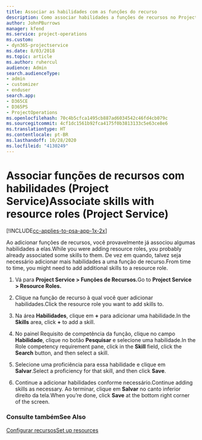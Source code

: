 ```yaml
---
title: Associar as habilidades com as funções do recurso
description: Como associar habilidades a funções de recursos no Project Service
author: JohnPBurrows
manager: kfend
ms.service: project-operations
ms.custom:
- dyn365-projectservice
ms.date: 8/03/2018
ms.topic: article
ms.author: ruhercul
audience: Admin
search.audienceType:
- admin
- customizer
- enduser
search.app:
- D365CE
- D365PS
- ProjectOperations
ms.openlocfilehash: 70c4b5cfca1495cb887ad6034542c46fd4cb079c
ms.sourcegitcommit: 4cf1dc1561b92fca4175f0b3813133c5e63ce8e6
ms.translationtype: HT
ms.contentlocale: pt-BR
ms.lasthandoff: 10/28/2020
ms.locfileid: "4130249"
---
```

# <a name="associate-skills-with-resource-roles-project-service"></a><span data-ttu-id="15bdf-103">Associar funções de recursos com habilidades (Project Service)</span><span class="sxs-lookup"><span data-stu-id="15bdf-103">Associate skills with resource roles (Project Service)</span></span>

[!INCLUDE[cc-applies-to-psa-app-1x-2x](../includes/cc-applies-to-psa-app-1x-2x.md)]

<span data-ttu-id="15bdf-104">Ao adicionar funções de recursos, você provavelmente já associou algumas habilidades a elas.</span><span class="sxs-lookup"><span data-stu-id="15bdf-104">While you were adding resource roles, you probably already associated some skills to them.</span></span> <span data-ttu-id="15bdf-105">De vez em quando, talvez seja necessário adicionar mais habilidades a uma função de recurso.</span><span class="sxs-lookup"><span data-stu-id="15bdf-105">From time to time, you might need to add additional skills to a resource role.</span></span>  
  
1.  <span data-ttu-id="15bdf-106">Vá para **Project Service > Funções de Recursos.**</span><span class="sxs-lookup"><span data-stu-id="15bdf-106">Go to **Project Service > Resource Roles.**</span></span>  
  
2.  <span data-ttu-id="15bdf-107">Clique na função de recurso à qual você quer adicionar habilidades.</span><span class="sxs-lookup"><span data-stu-id="15bdf-107">Click the resource role you want to add skills to.</span></span>  
  
3.  <span data-ttu-id="15bdf-108">Na área **Habilidades**, clique em **+** para adicionar uma habilidade.</span><span class="sxs-lookup"><span data-stu-id="15bdf-108">In the **Skills** area, click **+** to add a skill.</span></span>  
  
4.  <span data-ttu-id="15bdf-109">No painel Requisito de competência da função, clique no campo **Habilidade**, clique no botão **Pesquisar** e selecione uma habilidade.</span><span class="sxs-lookup"><span data-stu-id="15bdf-109">In the Role competency requirement pane, click in the **Skill** field, click the **Search** button,  and then select a skill.</span></span>  
  
5.  <span data-ttu-id="15bdf-110">Selecione uma proficiência para essa habilidade e clique em **Salvar**.</span><span class="sxs-lookup"><span data-stu-id="15bdf-110">Select a proficiency for that skill, and then click **Save**.</span></span>  
  
6.  <span data-ttu-id="15bdf-111">Continue a adicionar habilidades conforme necessário.</span><span class="sxs-lookup"><span data-stu-id="15bdf-111">Continue adding skills as necessary.</span></span> <span data-ttu-id="15bdf-112">Ao terminar, clique em **Salvar** no canto inferior direito da tela.</span><span class="sxs-lookup"><span data-stu-id="15bdf-112">When you’re done, click **Save** at the bottom right corner of the screen.</span></span>  
  
### <a name="see-also"></a><span data-ttu-id="15bdf-113">Consulte também</span><span class="sxs-lookup"><span data-stu-id="15bdf-113">See Also</span></span>  
 [<span data-ttu-id="15bdf-114">Configurar recursos</span><span class="sxs-lookup"><span data-stu-id="15bdf-114">Set up resources</span></span>](../psa/set-up-resources.md)
